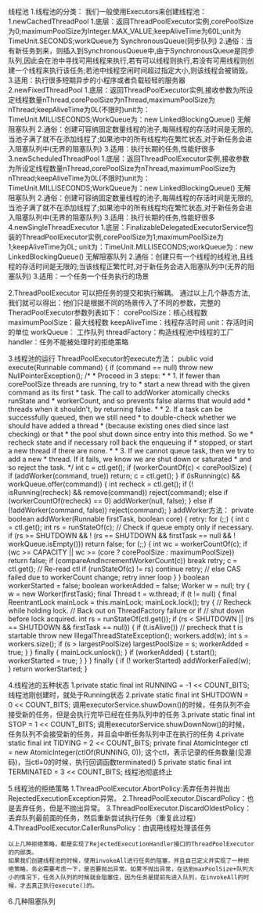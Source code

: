 线程池
1.线程池的分类：
我们一般使用Executors来创建线程池：
	1.newCachedThreadPool
		1.底层：返回ThreadPoolExecutor实例,corePoolSize为0;maximumPoolSize为Integer.MAX_VALUE;keepAliveTime为60L;unit为TimeUnit.SECONDS;workQueue为 SynchronousQueue(同步队列)
		2.通俗：当有新任务到来，则插入到SynchronousQueue中,由于SynchronousQueue是同步队列,因此会在池中寻找可用线程来执行,若有可以线程则执行,若没有可用线程则创建一个线程来执行该任务;若池中线程空闲时间超过指定大小,则该线程会被销毁。
		3.适用：执行很多短期异步的小程序或者负载较轻的服务器
	2.newFixedThreadPool
		1.底层：返回ThreadPoolExecutor实例,接收参数为所设定线程数量nThread,corePoolSize为nThread,maximumPoolSize为nThread;keepAliveTime为0L(不限时)unit为：TimeUnit.MILLISECONDS;WorkQueue为：new LinkedBlockingQueue<Runnable>() 无解阻塞队列
		2.通俗：创建可容纳固定数量线程的池子,每隔线程的存活时间是无限的,当池子满了就不在添加线程了;如果池中的所有线程均在繁忙状态,对于新任务会进入阻塞队列中(无界的阻塞队列)
		3.适用：执行长期的任务,性能好很多
	3.newScheduledThreadPool
		1.底层：返回ThreadPoolExecutor实例,接收参数为所设定线程数量nThread,corePoolSize为nThread,maximumPoolSize为nThread;keepAliveTime为0L(不限时)unit为：TimeUnit.MILLISECONDS;WorkQueue为：new LinkedBlockingQueue<Runnable>() 无解阻塞队列
		2.通俗：创建可容纳固定数量线程的池子,每隔线程的存活时间是无限的,当池子满了就不在添加线程了;如果池中的所有线程均在繁忙状态,对于新任务会进入阻塞队列中(无界的阻塞队列)
		3.适用：执行长期的任务,性能好很多
	4.newSingleThreadExecutor
		1.底层：FinalizableDelegatedExecutorService包装的ThreadPoolExecutor实例,corePoolSize为1;maximumPoolSize为1;keepAliveTime为0L;    unit为：TimeUnit.MILLISECONDS;workQueue为：new LinkedBlockingQueue<Runnable>() 无解阻塞队列
		2.通俗：创建只有一个线程的线程池,且线程的存活时间是无限的;当该线程正繁忙时,对于新任务会进入阻塞队列中(无界的阻塞队列)
		3.适用：一个任务一个任务执行的场景

2.ThreadPoolExecutor
	可以把任务的提交和执行解耦。
	通过以上几个静态方法,我们就可以得出：他们只是根据不同的场景传入了不同的参数，完整的TheradPoolExecutor参数列表如下：
		corePoolSize：核心线程数
		maximumPoolSize：最大线程数
		keepAliveTime：线程存活时间
		unit：存活时间的单位
		workQueue： 工作队列
		threadFactory：构造线程池中线程的工厂
		handler：任务不能被处理时的拒绝策略

3.线程池的运行
	ThreadPoolExecutor的execute方法：
	public void execute(Runnable command) {
        if (command == null)
            throw new NullPointerException();
        /*
         * Proceed in 3 steps:
         *
         * 1. If fewer than corePoolSize threads are running, try to
         * start a new thread with the given command as its first
         * task.  The call to addWorker atomically checks runState and
         * workerCount, and so prevents false alarms that would add
         * threads when it shouldn't, by returning false.
         *
         * 2. If a task can be successfully queued, then we still need
         * to double-check whether we should have added a thread
         * (because existing ones died since last checking) or that
         * the pool shut down since entry into this method. So we
         * recheck state and if necessary roll back the enqueuing if
         * stopped, or start a new thread if there are none.
         *
         * 3. If we cannot queue task, then we try to add a new
         * thread.  If it fails, we know we are shut down or saturated
         * and so reject the task.
         */
        int c = ctl.get();
        if (workerCountOf(c) < corePoolSize) {
            if (addWorker(command, true))
                return;
            c = ctl.get();
        }
        if (isRunning(c) && workQueue.offer(command)) {
            int recheck = ctl.get();
            if (! isRunning(recheck) && remove(command))
                reject(command);
            else if (workerCountOf(recheck) == 0)
                addWorker(null, false);
        }
        else if (!addWorker(command, false))
            reject(command);
    }
    addWorker方法：
    private boolean addWorker(Runnable firstTask, boolean core) {
        retry:
        for (;;) {
            int c = ctl.get();
            int rs = runStateOf(c);
            // Check if queue empty only if necessary.
            if (rs >= SHUTDOWN &&
                ! (rs == SHUTDOWN &&
                   firstTask == null &&
                   ! workQueue.isEmpty()))
                return false;
            for (;;) {
                int wc = workerCountOf(c);
                if (wc >= CAPACITY ||
                    wc >= (core ? corePoolSize : maximumPoolSize))
                    return false;
                if (compareAndIncrementWorkerCount(c))
                    break retry;
                c = ctl.get();  // Re-read ctl
                if (runStateOf(c) != rs)
                    continue retry;
                // else CAS failed due to workerCount change; retry inner loop
            }
        }
        boolean workerStarted = false;
        boolean workerAdded = false;
        Worker w = null;
        try {
            w = new Worker(firstTask);
            final Thread t = w.thread;
            if (t != null) {
                final ReentrantLock mainLock = this.mainLock;
                mainLock.lock();
                try {
                    // Recheck while holding lock.
                    // Back out on ThreadFactory failure or if
                    // shut down before lock acquired.
                    int rs = runStateOf(ctl.get());
                    if (rs < SHUTDOWN ||
                        (rs == SHUTDOWN && firstTask == null)) {
                        if (t.isAlive()) // precheck that t is startable
                            throw new IllegalThreadStateException();
                        workers.add(w);
                        int s = workers.size();
                        if (s > largestPoolSize)
                            largestPoolSize = s;
                        workerAdded = true;
                    }
                } finally {
                    mainLock.unlock();
                }
                if (workerAdded) {
                    t.start();
                    workerStarted = true;
                }
            }
        } finally {
            if (! workerStarted)
                addWorkerFailed(w);
        }
        return workerStarted;
    }

4.线程池的五种状态
	1.private static final int RUNNING    = -1 << COUNT_BITS;
		线程池刚创建时，就处于Running状态
    2.private static final int SHUTDOWN   =  0 << COUNT_BITS;
    	调用executorService.shuwDown()的时候，任务队列不会接受新的任务，但是会执行完毕已经在任务队列中的任务
    3.private static final int STOP       =  1 << COUNT_BITS;
    	调用executorService.shuwDownNow()的时候，任务队列不会接受新的任务，并且会中断任务队列中正在执行的任务
    4.private static final int TIDYING    =  2 << COUNT_BITS;
    	private final AtomicInteger ctl = new AtomicInteger(ctlOf(RUNNING, 0));
    	这个ctl，表示记录的任务数量(见源码)，当ctl=0的时候，执行回调函数terminated()
    5.private static final int TERMINATED =  3 << COUNT_BITS;
    	线程池彻底终止

5.线程池的拒绝策略
	1.ThreadPoolExecutor.AbortPolicy:丢弃任务并抛出RejectedExecutionException异常。 
	2.ThreadPoolExecutor.DiscardPolicy：也是丢弃任务，但是不抛出异常。 
	3.ThreadPoolExecutor.DiscardOldestPolicy：丢弃队列最前面的任务，然后重新尝试执行任务（重复此过程）
	4.ThreadPoolExecutor.CallerRunsPolicy：由调用线程处理该任务

	以上几种拒绝策略，都是实现了RejectedExecutionHandler接口的ThreadPoolExecutor的内部类。
	如果我们创建线程池的时候，使用invokeAll进行任务的阻塞，并且自已定义并实现了一种拒绝策略，务必需要考虑一下，是否要抛出异常。如果不抛出异常，在达到maxPoolSize+队列大小的情况下，任务入队列的时候就会阻塞住，因为任务是提前先进入队列，在invokeAll的时候，才去真正执行execute()的。

6.几种阻塞队列